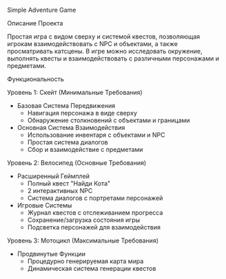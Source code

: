 Simple Adventure Game

Описание Проекта

Простая игра с видом сверху и системой квестов, позволяющая игрокам взаимодействовать с NPC и объектами, а также просматривать катсцены. В игре можно исследовать окружение, выполнять квесты и взаимодействовать с различными персонажами и предметами.

Функциональность

Уровень 1: Скейт (Минимальные Требования)

- Базовая Система Передвижения
  - Навигация персонажа в виде сверху
  - Обнаружение столкновений с объектами и границами
- Основная Система Взаимодействия
  - Использование инвентаря с объектами и NPC
  - Простая система диалогов
  - Сбор и взаимодействие с предметами

Уровень 2: Велосипед (Основные Требования)

- Расширенный Геймплей
  - Полный квест "Найди Кота"
  - 2 интерактивных NPC
  - Cистема диалогов с портретами персонажей
- Игровые Системы
  - Журнал квестов с отслеживанием прогресса
  - Сохранение/загрузка состояния игры
  - Подсветка персонажей для взаимодействия

Уровень 3: Мотоцикл (Максимальные Требования)

- Продвинутые Функции
  - Процедурно генерируемая карта мира
  - Динамическая система генерации квестов
